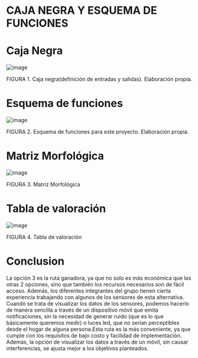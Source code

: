 # CAJA NEGRA Y ESQUEMA DE FUNCIONES
# Caja Negra
![image](https://github.com/BrunoXIII-Gav/FDD_1/blob/main/Archivos_de_FDD/Imagenes/Imagenes_entregable4/Contents.png)

FIGURA 1. Caja negra(definición de entradas y salidas). Elaboración propia.

# Esquema de funciones
![image](https://github.com/BrunoXIII-Gav/FDD_1/blob/main/Archivos_de_FDD/Imagenes/Imagenes_entregable4/Esquema%20de%20funciones%202.png)

FIGURA 2. Esquema de funciones para este proyecto. Elaboración propia.

# Matriz Morfológica

![image](https://github.com/BrunoXIII-Gav/FDD_1/blob/main/Archivos_de_FDD/Imagenes/Imagenes_entregable4/Ma_morfo.jpg)

FIGURA 3. Matriz Morfológica

# Tabla de valoración

![image](https://github.com/BrunoXIII-Gav/FDD_1/blob/main/Archivos_de_FDD/Imagenes/Imagenes_entregable4/Table_valorate.png)

FIGURA 4. Tabla de valoración

# Conclusion

La opción 3 es la ruta ganadora, ya que no solo es más económica que las otras 2 opciones, sino que también los recursos necesarios son de fácil acceso. Además, los diferentes integrantes del grupo tienen cierta experiencia trabajando con algunos de los sensores de esta alternativa. Cuando se trata de visualizar los datos de los sensores, podemos hacerlo de manera sencilla a través de un dispositivo móvil que emita notificaciones, sin la necesidad de generar ruido (que es lo que básicamente queremos medir) o luces led, que no serían perceptibles desde el hogar de alguna persona.Esta ruta es la más conveniente, ya que cumple con los requisitos de bajo costo y facilidad de implementación. Además, la opción de visualizar los datos a través de un móvil, sin causar interferencias, se ajusta mejor a los objetivos planteados.
